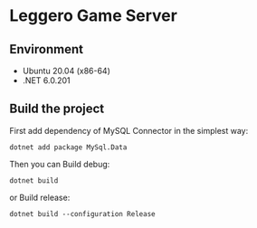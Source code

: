 # Leggero Game Server

## Environment

* Ubuntu 20.04 (x86-64)
* .NET 6.0.201

## Build the project

First add dependency of MySQL Connector in the simplest way:

```
dotnet add package MySql.Data 
```

Then you can Build debug:
```
dotnet build
```

or Build release:

```
dotnet build --configuration Release
```
